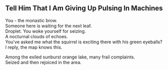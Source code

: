 Tell Him That I Am Giving Up Pulsing In Machines
------------------------------------------------
You - the monastic brow.  
Someone here is waiting for the next leaf.  
Droplet. You woke yourself for seizing.  
A nocturnal clouds of echoes.  
You've asked me what the squirrel is exciting there with his green eyeballs?  
I reply, the map knows this.  
  
Among the exiled sunburst orange lake, many frail complaints.  
Seized and then rejoiced in the area.  
